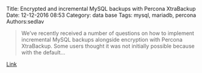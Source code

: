 Title: Encrypted and incremental MySQL backups with Percona XtraBackup
Date: 12-12-2016 08:53
Category: data base
Tags: mysql, mariadb, percona
Authors:sedlav

> We’ve recently received a number of questions on how to implement incremental MySQL backups alongside encryption with Percona XtraBackup. Some users thought it was not initially possible because with the default...

[Link](http://www.mysqlperformanceblog.com/2014/04/24/encrypted-and-incremental-mysql-backups-with-percona-xtrabackup/)
